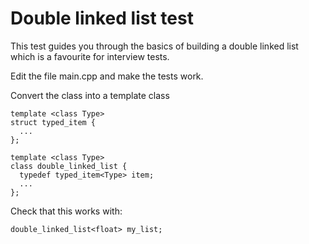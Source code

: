
Double linked list test
=======================

This test guides you through the basics of building a double linked list
which is a favourite for interview tests.

Edit the file main.cpp and make the tests work.

Convert the class into a template class

    template <class Type>
    struct typed_item {
      ...
    };

    template <class Type>
    class double_linked_list {
      typedef typed_item<Type> item;
      ...
    };

Check that this works with:

    double_linked_list<float> my_list;
